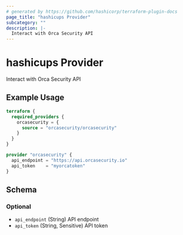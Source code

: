 ```yaml
---
# generated by https://github.com/hashicorp/terraform-plugin-docs
page_title: "hashicups Provider"
subcategory: ""
description: |-
  Interact with Orca Security API
---
```


# hashicups Provider

Interact with Orca Security API

## Example Usage

```terraform
terraform {
  required_providers {
    orcasecurity = {
      source = "orcasecurity/orcasecurity"
    }
  }
}

provider "orcasecurity" {
  api_endpoint = "https://api.orcasecurity.io"
  api_token    = "myorcatoken"
}
```

<!-- schema generated by tfplugindocs -->
## Schema

### Optional

- `api_endpoint` (String) API endpoint
- `api_token` (String, Sensitive) API token
